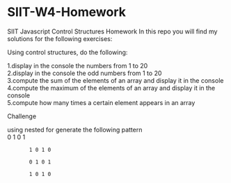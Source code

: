 # SIIT-W4-Homework
SIIT Javascript Control Structures Homework
In this repo you will find my solutions for the following exercises:

  Using control structures, do the following:

1.display in the console the numbers from 1 to 20  
2.display in the console the odd numbers from 1 to 20  
3.compute the sum of the elements of an array and display it in the console  
4.compute the maximum of the elements of an array and display it in the console  
5.compute how many times a certain element appears in an array  
  
Challenge  

  using nested for generate the following pattern  
           0 1 0 1  
  
           1 0 1 0  
  
           0 1 0 1  
  
           1 0 1 0  
